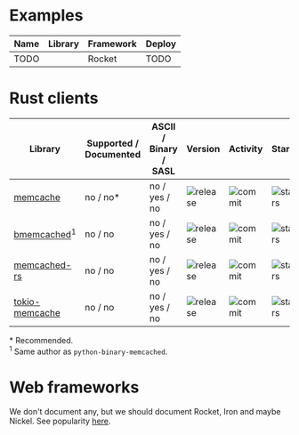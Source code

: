 # Examples

| Name | Library | Framework | Deploy |
| ---  | ---     | ---       | ---    |
| TODO |         | Rocket    | TODO   |

# Rust clients

| Library | Supported / Documented | ASCII / Binary / SASL | Version | Activity | Stars |
| ---     | ---                    | ---           | ---     | ---      | ---   |
| [memcache](https://github.com/aisk/rust-memcache) | no / no\* | no / yes / no |  ![release](https://img.shields.io/crates/v/memcache.svg?maxAge=3600) | ![commit](https://img.shields.io/github/last-commit/aisk/rust-memcache/master.svg?maxAge=3600) | ![stars](https://img.shields.io/github/stars/aisk/rust-memcache.svg?style=social&maxAge=3600) |
| [bmemcached](https://github.com/jaysonsantos/bmemcached-rs)<sup>1</sup> | no / no | no / yes / no |  ![release](https://img.shields.io/crates/v/bmemcached.svg?maxAge=3600) | ![commit](https://img.shields.io/github/last-commit/jaysonsantos/bmemcached-rs/master.svg?maxAge=3600) | ![stars](https://img.shields.io/github/stars/jaysonsantos/bmemcached-rs.svg?style=social&maxAge=3600) |
| [memcached-rs](https://github.com/zonyitoo/memcached-rs) | no / no | no / yes / no |  ![release](https://img.shields.io/crates/v/memcached-rs.svg?maxAge=3600) | ![commit](https://img.shields.io/github/last-commit/zonyitoo/memcached-rs/master.svg?maxAge=3600) | ![stars](https://img.shields.io/github/stars/zonyitoo/memcached-rs.svg?style=social&maxAge=3600) |
| [tokio-memcache](https://github.com/svartalf/tokio-memcache) | no / no | no / yes / no |  ![release](https://img.shields.io/crates/v/tokio-memcache.svg?maxAge=3600) | ![commit](https://img.shields.io/github/last-commit/svartalf/tokio-memcache/master.svg?maxAge=3600) | ![stars](https://img.shields.io/github/stars/svartalf/tokio-memcache.svg?style=social&maxAge=3600) |

\* Recommended.  
<sup>1</sup> Same author as `python-binary-memcached`.  

# Web frameworks

We don't document any, but we should document Rocket, Iron and maybe Nickel.
See popularity
[here](http://www.timqian.com/star-history/#SergioBenitez/Rocket&iron/iron&nickel-org/nickel.rs&gotham-rs/gotham&tomaka/rouille).
